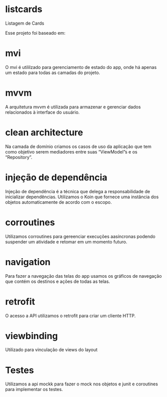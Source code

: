 # listcards
Listagem de Cards

Esse projeto foi baseado em:

# mvi 
O mvi é utililzado para gerenciamento de estado do app, onde há apenas um estado para todas as camadas do projeto.

# mvvm
A arquitetura mvvm é utilizada para armazenar e gerenciar dados relacionados à interface do usuário.

# clean architecture
Na camada de domínio criamos os casos de uso da aplicação que tem como objetivo serem mediadores entre suas “ViewModel”s e os “Repository”.

# injeção de dependência
Injeção de dependência é a técnica que delega a responsabilidade de inicializar dependências. Utilizamos o Koin que fornece uma instância dos objetos automaticamente de acordo com o escopo.

# corroutines
Utilizamos corroutines para gereenciar execuções aasíncronas podendo suspender um atividade e retomar em um momento futuro.

# navigation
Para fazer a navegação das telas do app usamos os gráficos de navegação que contém os destinos e ações de todas as telas.

# retrofit
O acesso a API utilizamos o retrofit para criar um cliente HTTP.

# viewbinding
Utilizado para vinculação de views do layout

# Testes
Utilizamos a api mockk para fazer o mock nos objetos e junit e coroutines para implementar os testes.



